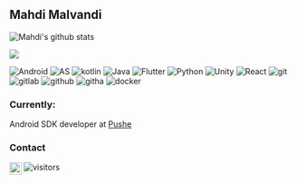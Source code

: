 ## Mahdi Malvandi

![Mahdi's github stats](https://github-readme-stats.vercel.app/api?username=mahdi-malv&show_icons=true&theme=highcontrast)


[<img src="https://img.shields.io/badge/Home%20Page-malv.ir-faff00?style=flat-square&labelColor=000000&logo=google-chrome" />](https://malv.ir)

![Android](https://img.shields.io/badge/-Android-000000?style=flat-square&logo=android)
![AS](https://img.shields.io/badge/-Android%20Studio-2b1f1c?style=flat-square&logo=android-studio)
![kotlin](https://img.shields.io/badge/-Kotlin-350a00?style=flat-square&logo=kotlin)
![Java](https://img.shields.io/badge/-Java-d66700?style=flat-square&logo=java)
![Flutter](https://img.shields.io/badge/-Flutter-0075ce?style=flat-square&logo=flutter)
![Python](https://img.shields.io/badge/-Python-000000?style=flat-square&logo=python)
![Unity](https://img.shields.io/badge/-Unity%20Plugin-000000?style=flat-square&logo=unity)
![React](https://img.shields.io/badge/-React%20Native-015f7f?style=flat-square&logo=react)
![git](https://img.shields.io/badge/-Git-007556?style=flat-square&logo=git)
![gitlab](https://img.shields.io/badge/-Gitlab-000000?style=flat-square&logo=gitlab)
![github](https://img.shields.io/badge/-Github-000000?style=flat-square&logo=github)
![githa](https://img.shields.io/badge/-Github%20Actions-0034b7?style=flat-square&logo=github-actions)
![docker](https://img.shields.io/badge/-Docker-2b5475?style=flat-square&logo=docker)

### Currently:
Android SDK developer at [Pushe](https://pushe.co)

### Contact

<a href="https://www.linkedin.com/in/mahdi-malvandi-26716213b/">
  <img align="left" alt="Mahdi's LinkdeIN" width="22px" src="https://cdn.jsdelivr.net/npm/simple-icons@v3/icons/linkedin.svg" />
</a>

![visitors](https://visitor-badge.glitch.me/badge?page_id=mahdi-malv/mahdi-malv)
